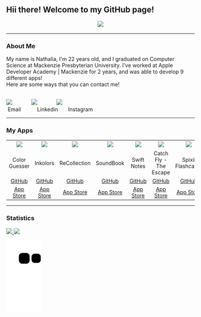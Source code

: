 ## Hii there! Welcome to my GitHub page!
<p align="center">
  <img src="https://user-images.githubusercontent.com/50211565/195243360-101e5f05-577b-4c7b-b11b-d3f31e2a54b6.png" width=300>
</p>

---
### About Me
My name is Nathalia, I'm 22 years old, and I graduated on Computer Science at Mackenzie Presbyterian University. I've worked at Apple Developer Academy | Mackenzie for 2 years, and was able to develop 9 different apps! <br>
Here are some ways that you can contact me! <br><br>

[<img src="https://user-images.githubusercontent.com/50211565/195244037-0392c546-8f0d-45f4-aa77-6f3f041cf9cf.png" width=42>](mailto:nathaliapapst@gmail.com)&nbsp;&nbsp;&nbsp;&nbsp;&nbsp;&nbsp;&nbsp;&nbsp;&nbsp;&nbsp;&nbsp;&nbsp;
[<img src="https://user-images.githubusercontent.com/50211565/195244164-de0a09e0-e05e-4b9f-8f5e-625bff312890.png" width=35>](https://www.linkedin.com/in/nathalia-papst-1a1342202/)&nbsp;&nbsp;&nbsp;&nbsp;&nbsp;&nbsp;&nbsp;&nbsp;&nbsp;&nbsp;&nbsp;&nbsp;
[<img src="https://user-images.githubusercontent.com/50211565/195738669-5611712d-f9e9-4bf3-9f43-800ad01c5e42.png" width=37>](https://www.instagram.com/nathy_papst/)
<br>
&nbsp;Email&nbsp;&nbsp;&nbsp;&nbsp;&nbsp;&nbsp;&nbsp;&nbsp;&nbsp;&nbsp; Linkedin&nbsp;&nbsp;&nbsp;&nbsp;&nbsp;&nbsp; Instagram

---
### My Apps
<table align="center">
  <tr>
    <td align="center"><img src="https://user-images.githubusercontent.com/50211565/196816314-7a04379e-75c6-40dd-940d-41c6b692000a.png" height=80></td>
    <td align="center"><img src="https://user-images.githubusercontent.com/50211565/196820758-db115159-2923-46b4-b699-cb131a940778.png" height=80></td>
    <td align="center"><img src="https://user-images.githubusercontent.com/50211565/196822792-b007f0fb-9a18-48ef-88ae-51180c2511d7.png" height=80></td>
    <td align="center"><img src="https://user-images.githubusercontent.com/50211565/196823276-8db459ac-3ad0-4282-9039-63ed3040d9ef.png" height=80></td>
    <td align="center"><img src="https://user-images.githubusercontent.com/50211565/196827129-53a28fc7-53da-4459-aa69-cb4dbfe75e02.png" height=80></td>
    <td align="center"><img src="https://user-images.githubusercontent.com/50211565/196827276-e1892993-731a-4840-8e54-36ec366d9faa.png" height=80></td>
    <td align="center"><img src="https://user-images.githubusercontent.com/50211565/196828502-ebade6ff-3b80-4597-a5e2-42ad31a2cc68.png" height=80></td>
  </tr>
  <tr>
    <td align="center">Color Guesser</td>
    <td align="center">Inkolors</td>
    <td align="center">ReCollection</td>
    <td align="center">SoundBook</td>
    <td align="center">Swift Notes</td>
    <td align="center">Catch Fly - The Escape</td>
    <td align="center">Spixii Flashcards</td>
  </tr>
  <tr>
    <td align="center"><a href="https://github.com/NathyPapst/Color-Guesser">GitHub</a></td>
    <td align="center"><a href="https://github.com/NathyPapst/Inkolors-V2">GitHub</a></td>
    <td align="center"><a href="https://github.com/NathyPapst/ReCollection">GitHub</a></td>
    <td align="center"><a href="https://github.com/NathyPapst/SoundBook">GitHub</a></td>
    <td align="center"><a href="https://github.com/MarcosChevis/NotesApp">GitHub</a></td>
    <td align="center"><a href="https://github.com/rebeccamello/Catch-Fly">GitHub</a></td>
    <td align="center"><a href="https://github.com/Rebeccompany/Project-Swift">GitHub</a></td>
  </tr>
  <tr>
    <td align="center"><a href="https://apps.apple.com/br/app/color-guesser/id1572890374">App Store</a></td>
    <td align="center"><a href="https://apps.apple.com/br/app/inkolors/id1572342593">App Store</a></td>
    <td align="center"><a href="https://apps.apple.com/br/app/recollection/id1579614374">App Store</a></td>
    <td align="center"><a href="https://apps.apple.com/br/app/soundbook/id1588429241">App Store</a></td>
    <td align="center"><a href="https://apps.apple.com/br/app/swift-notes/id1579088750">App Store</a></td>
    <td align="center"><a href="https://apps.apple.com/br/app/catch-fly-the-escape/id1615619928">App Store</a></td>
    <td align="center"><a href="https://apps.apple.com/br/app/spixii-flashcards/id6443457347">App Store</a></td>
  </tr>
</table>

---
### Statistics

<div>
<a href="https://github.com/NathyPapst">
<img height="180em" src="https://github-readme-stats.vercel.app/api/top-langs/?username=NathyPapst&layout=compact&langs_count=7&theme=dracula"/>
<img height="180em" src="https://github-readme-stats.vercel.app/api?username=NathyPapst&show_icons=true&theme=dracula&include_all_commits=true&count_private=true"/>
</div>
  
![Snake animation](https://github.com/NathyPapst/NathyPapst/blob/output/github-contribution-grid-snake.svg)
